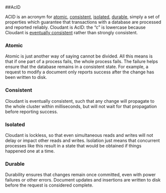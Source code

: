 ##AcID

ACID is an acronym for [atomic](acid.html#acid_atomic), [consistent](acid.html#acid_consistent), [isolated](acid.html#acid_isolated), [durable](acid.html#acid_durable), simply a set of properties which guarantee that transactions with a database are processed and reported reliably. Cloudant is AcID: the “c” is lowercase because Cloudant is [eventually consistent](cap_theorem.html) rather than strongly consistent.

### Atomic

<div id="acid_atomic"></div>

Atomic is just another way of saying cannot be divided. All this means is that if one part of a process fails, the whole process fails.
The failure helps ensure that the database remains in a consistent state. For example, a request to modify a document only reports success after the change has been written to disk.

### Consistent

<div id="acid_consistent"></div>

Cloudant is eventually consistent, such that any change will propagate to the whole cluster within milliseconds, but will not wait for that propagation before reporting success. 

### Isolated

<div id="acid_isolated"></div>

Cloudant is lockless, so that even simultaneous reads and writes will not delay or impact other reads and writes. Isolation just means that concurrent processes like this result in a state that would be obtained if things happened one at a time.

### Durable

<div id="acid_durable"></div>

Durability ensures that changes remain once committed, even with power failures or other errors. Document updates and insertions are written to disk before the request is considered complete.
